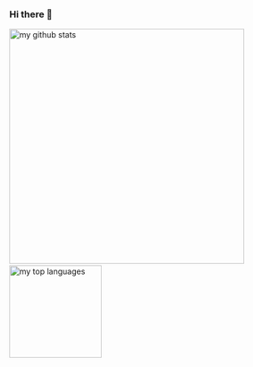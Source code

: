 ### Hi there 👋

<!--
**leonnon968/leonnon968** is a ✨ _special_ ✨ repository because its `README.md` (this file) appears on your GitHub profile.

Here are some ideas to get you started:

- 🔭 I’m currently working on ...
- 🌱 I’m currently learning ...
- 👯 I’m looking to collaborate on ...
- 🤔 I’m looking for help with ...
- 💬 Ask me about ...
- 📫 How to reach me: ...
- 😄 Pronouns: ...
- ⚡ Fun fact: ...
-->

<p>
  <img src="https://github-readme-stats.vercel.app/api?username=leonnon968&show_icons=true" alt="my github stats" width="420"/>
  &nbsp;
  <img src="https://github-readme-stats.vercel.app/api/top-langs/?username=leonnon968&layout=compact" alt="my top languages" height="165">
</p>
